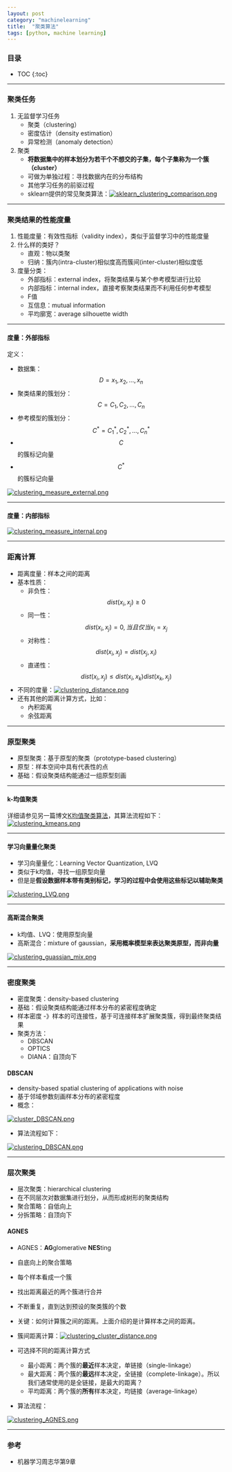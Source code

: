 ```yaml
---
layout: post
category: "machinelearning"
title:  "聚类算法"
tags: [python, machine learning]
---
```


<script type="text/javascript" async
  src="https://cdn.mathjax.org/mathjax/latest/MathJax.js?config=TeX-MML-AM_CHTML">
</script>

### 目录

- TOC
{:toc}

---

### 聚类任务

1. 无监督学习任务
	* 聚类（clustering）
	* 密度估计（density estimation）
	* 异常检测（anomaly detection）
2. 聚类
	* **将数据集中的样本划分为若干个不想交的子集，每个子集称为一个簇（cluster）**
	* 可做为单独过程：寻找数据内在的分布结构
	* 其他学习任务的前驱过程
	* sklearn提供的常见聚类算法：[![sklearn_clustering_comparison.png](https://i.loli.net/2019/07/11/5d26d407e017395009.png)](https://i.loli.net/2019/07/11/5d26d407e017395009.png) 

---

### 聚类结果的性能度量

1. 性能度量：有效性指标（validity index），类似于监督学习中的性能度量
2. 什么样的类好？
	* 直观：物以类聚
	* 归纳：簇内(intra-cluster)相似度高而簇间(inter-cluster)相似度低
3. 度量分类：
	* 外部指标：external index，将聚类结果与某个参考模型进行比较
	* 内部指标：internal index，直接考察聚类结果而不利用任何参考模型
	* F值
	* 互信息：mutual information
	* 平均廓宽：average silhouette width

---

#### 度量：外部指标

定义：

* 数据集：$$D={x_1,x_2,...,x_n}$$
* 聚类结果的簇划分：$$C={C_1,C_2,...,C_n}$$
* 参考模型的簇划分：$$C^*={C^*_1,C^*_2,...,C^*_n}$$
* $$C$$的簇标记向量
* $$C^*$$的簇标记向量

[![clustering_measure_external.png](https://i.loli.net/2019/07/26/5d3a9c1c298b427629.png)](https://i.loli.net/2019/07/26/5d3a9c1c298b427629.png)

---

#### 度量：内部指标

[![clustering_measure_internal.png](https://i.loli.net/2019/07/26/5d3a9c1c2108f29742.png)](https://i.loli.net/2019/07/26/5d3a9c1c2108f29742.png)

---

### 距离计算

* 距离度量：样本之间的距离
* 基本性质：
	* 非负性：$$dist(x_i,x_j) \geq 0$$
	* 同一性：$$dist(x_i,x_j)=0,当且仅当x_i=x_j$$
	* 对称性：$$dist(x_i,x_j)=dist(x_j,x_i)$$
	* 直递性：$$dist(x_i,x_j) \leq dist(x_i,x_k)dist(x_k,x_j)$$
* 不同的度量：[![clustering_distance.png](https://i.loli.net/2019/07/26/5d3aa0bde649774167.png)](https://i.loli.net/2019/07/26/5d3aa0bde649774167.png)
* 还有其他的距离计算方式，比如：
	* 內积距离
	* 余弦距离

---

### 原型聚类

* 原型聚类：基于原型的聚类（prototype-based clustering）
* 原型：样本空间中具有代表性的点
* 基础：假设聚类结构能通过一组原型刻画

---

#### k-均值聚类

详细请参见另一篇博文[K均值聚类算法](https://tsinghua-gongjing.github.io/posts/K-means.html)，其算法流程如下：[![clustering_kmeans.png](https://i.loli.net/2019/07/26/5d3aa28a6e41021620.png)](https://i.loli.net/2019/07/26/5d3aa28a6e41021620.png)

---

#### 学习向量量化聚类

* 学习向量量化：Learning Vector Quantization, LVQ
* 类似于k均值，寻找一组原型向量
* 但是是**假设数据样本带有类别标记，学习的过程中会使用这些标记以辅助聚类**

[![clustering_LVQ.png](https://i.loli.net/2019/07/26/5d3aa28a5b76a95698.png)](https://i.loli.net/2019/07/26/5d3aa28a5b76a95698.png)

---

#### 高斯混合聚类

* k均值、LVQ：使用原型向量
* 高斯混合：mixture of gaussian，**采用概率模型来表达聚类原型，而非向量**

[![clustering_guassian_mix.png](https://i.loli.net/2019/07/26/5d3aa28a1ff0d56636.png)](https://i.loli.net/2019/07/26/5d3aa28a1ff0d56636.png)

---

### 密度聚类

* 密度聚类：density-based clustering
* 基础：假设聚类结构能通过样本分布的紧密程度确定
* 样本密度 -》样本的可连接性，基于可连接样本扩展聚类簇，得到最终聚类结果
* 聚类方法：
	* DBSCAN
	* OPTICS
	* DIANA：自顶向下

#### DBSCAN

* density-based spatial clustering of applications with noise
* 基于邻域参数刻画样本分布的紧密程度
* 概念：

[![cluster_DBSCAN.png](https://i.loli.net/2019/07/26/5d3aa784b22ec21530.png)](https://i.loli.net/2019/07/26/5d3aa784b22ec21530.png)

* 算法流程如下：

[![clustering_DBSCAN.png](https://i.loli.net/2019/07/26/5d3aa7ffb05ad75502.png)](https://i.loli.net/2019/07/26/5d3aa7ffb05ad75502.png)

---

### 层次聚类

* 层次聚类：hierarchical clustering
* 在不同层次对数据集进行划分，从而形成树形的聚类结构
* 聚合策略：自低向上
* 分拆策略：自顶向下

#### AGNES

* AGNES：**AG**glomerative **NES**ting
* 自底向上的聚合策略

* 每个样本看成一个簇
* 找出距离最近的两个簇进行合并
* 不断重复，直到达到预设的聚类簇的个数

* 关键：如何计算簇之间的距离。上面介绍的是计算样本之间的距离。
* 簇间距离计算：[![clustering_cluster_distance.png](https://i.loli.net/2019/07/26/5d3aa9ffed4fd33200.png)](https://i.loli.net/2019/07/26/5d3aa9ffed4fd33200.png)
* 可选择不同的距离计算方式
	* 最小距离：两个簇的**最近**样本决定，单链接（single-linkage）
	* 最大距离：两个簇的**最远**样本决定，全链接（complete-linkage）。所以我们通常使用的是全链接，是最大的距离？
	* 平均距离：两个簇的**所有**样本决定，均链接（average-linkage）
* 算法流程：

[![clustering_AGNES.png](https://i.loli.net/2019/07/26/5d3aaae32b3e911136.png)](https://i.loli.net/2019/07/26/5d3aaae32b3e911136.png)

---

### 参考

* 机器学习周志华第9章





